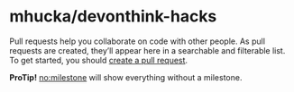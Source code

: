 # mhucka/devonthink-hacks

Pull requests help you collaborate on code with other people. As pull requests are created, they’ll appear here in a searchable and filterable list. To get started, you should [create a pull request](https://github.com/mhucka/devonthink-hacks/compare).

**ProTip!** [no:milestone](https://github.com/mhucka/devonthink-hacks/issues?q=is%3Apr+is%3Aopen+no%3Amilestone) will show everything without a milestone.

